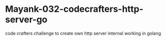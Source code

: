 # Mayank-032-codecrafters-http-server-go
code crafters challenge to create own http server internal working in golang
